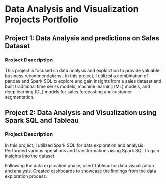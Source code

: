 # Data Analysis and Visualization Projects Portfolio

## Project 1: Data Analysis and predictions on Sales Dataset

### Project Description
This project is focused on data analysis and exploration to provide valuable business recommendations . In this project, I utilized a combination of pandas and Spark SQL to explore and gain insights from a sales dataset and built traditional time series models, machine learning (ML) models, and deep learning (DL) models for sales forecasting and customer segmentation.

## Project 2: Data Analysis and Visualization using Spark SQL and Tableau

### Project Description
In this project, I utilized Spark SQL for data exploration and analysis. Performed various operations and transformations using Spark SQL to gain insights into the dataset.

Following the data exploration phase, used Tableau for data visualization and analysis. Created dashboards to showcase the findings from the data exploration process.
